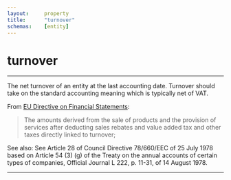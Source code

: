 ```yaml
---
layout:     property
title:      "turnover"
schemas:    [entity]
---
```


# turnover

---

The net turnover of an entity at the last accounting date. Turnover should take on the standard accounting meaning which is typically net of VAT.

From [EU Directive on Financial Statements][net-turnover]:
> The amounts derived from the sale of products and the provision of services after deducting sales rebates and value added tax and other taxes directly linked to turnover;


See also: See Article 28 of Council Directive 78/660/EEC of 25 July 1978 based on Article 54 (3) (g) of the Treaty on the annual accounts of certain types of companies, Official Journal L 222, p. 11-31, of 14 August 1978.

---
[net-turnover]: https://eur-lex.europa.eu/legal-content/EN/TXT/?uri=CELEX%3A02013L0034-20211221#:~:text=%E2%80%98net%20turnover%E2%80%99%20means%20the%20amounts%20derived%20from%20the%20sale%20of%20products%20and%20the%20provision%20of%20services%20after%20deducting%20sales%20rebates%20and%20value%20added%20tax%20and%20other%20taxes%20directly%20linked%20to%20turnover%3B

